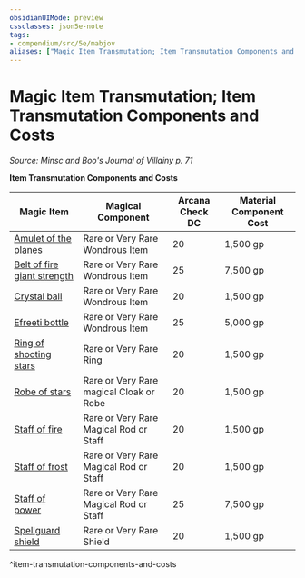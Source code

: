 ```yaml
---
obsidianUIMode: preview
cssclasses: json5e-note
tags:
- compendium/src/5e/mabjov
aliases: ["Magic Item Transmutation; Item Transmutation Components and Costs"]
---
```

# Magic Item Transmutation; Item Transmutation Components and Costs
*Source: Minsc and Boo's Journal of Villainy p. 71* 

**Item Transmutation Components and Costs**

| Magic Item | Magical Component | Arcana Check DC | Material Component Cost |
|------------|-------------------|-----------------|-------------------------|
| [Amulet of the planes](Mechanics/items/amulet-of-the-planes.md) | Rare or Very Rare Wondrous Item | 20 | 1,500 gp |
| [Belt of fire giant strength](Mechanics/items/belt-of-fire-giant-strength.md) | Rare or Very Rare Wondrous Item | 25 | 7,500 gp |
| [Crystal ball](Mechanics/items/crystal-ball.md) | Rare or Very Rare Wondrous Item | 20 | 1,500 gp |
| [Efreeti bottle](Mechanics/items/efreeti-bottle.md) | Rare or Very Rare Wondrous Item | 25 | 5,000 gp |
| [Ring of shooting stars](Mechanics/items/ring-of-shooting-stars.md) | Rare or Very Rare Ring | 20 | 1,500 gp |
| [Robe of stars](Mechanics/items/robe-of-stars.md) | Rare or Very Rare magical Cloak or Robe | 20 | 1,500 gp |
| [Staff of fire](Mechanics/items/staff-of-fire.md) | Rare or Very Rare Magical Rod or Staff | 20 | 1,500 gp |
| [Staff of frost](Mechanics/items/staff-of-frost.md) | Rare or Very Rare Magical Rod or Staff | 20 | 1,500 gp |
| [Staff of power](Mechanics/items/staff-of-power.md) | Rare or Very Rare Magical Rod or Staff | 25 | 7,500 gp |
| [Spellguard shield](Mechanics/items/spellguard-shield.md) | Rare or Very Rare Shield | 20 | 1,500 gp |
^item-transmutation-components-and-costs